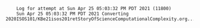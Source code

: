         Log for attempt at Sun Apr 25 05:03:32 PM PDT 2021 (11800)
        Sun Apr 25 05:03:32 PM PDT 2021 Converting 2020ISOS101/KBe21isos201retStoryOfScienceComputationalComplexity.org...
